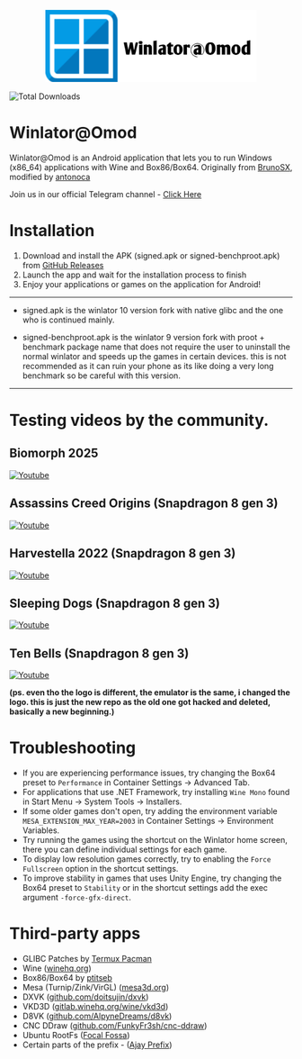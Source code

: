 <p align="center">
	<img src="lomodlogo.png" width="376" height="128" alt="Winlator" />  
</p>

<p align="left">
  <img src="https://img.shields.io/github/downloads/antonoca/winlator-omod/total" alt="Total Downloads" width="150">
</p>

# Winlator@Omod
Winlator@Omod is an Android application that lets you to run Windows (x86_64) applications with Wine and Box86/Box64. Originally from [BrunoSX](https://github.com/brunodev85/Winlator), modified by [antonoca](https://github.com/antonoca/)​

Join us in our official Telegram channel - [Click Here](https://t.me/omodreleases)​

# Installation
1. Download and install the APK (signed.apk or signed-benchproot.apk) from [GitHub Releases](https://github.com/antonoca/winlator-omod/releases/latest)
2. Launch the app and wait for the installation process to finish
3. Enjoy your applications or games on the application for Android!

---- 

- signed.apk is the winlator 10 version fork with native glibc and the one who is continued mainly.

- signed-benchproot.apk is the winlator 9 version fork with proot + benchmark package name that does not require the user to uninstall the normal winlator and speeds up the games in certain devices. this is not recommended as it can ruin your phone as its like doing a very long benchmark so be careful with this version.

----
# Testing videos by the community.

## Biomorph 2025
[![Youtube](https://img.youtube.com/vi/5VPGw3KTaiE/0.jpg)](https://www.youtube.com/watch?v=5VPGw3KTaiE)

## Assassins Creed Origins (Snapdragon 8 gen 3)
[![Youtube](https://img.youtube.com/vi/_QaRLDuOZGg/0.jpg)](https://www.youtube.com/watch?v=_QaRLDuOZGg)

## Harvestella 2022 (Snapdragon 8 gen 3)
[![Youtube](https://img.youtube.com/vi/rUaSPvY1HEA/0.jpg)](https://www.youtube.com/watch?v=rUaSPvY1HEA)

## Sleeping Dogs (Snapdragon 8 gen 3)
[![Youtube](https://img.youtube.com/vi/wQ__wGjtom8/0.jpg)](https://www.youtube.com/watch?v=wQ__wGjtom8)

## Ten Bells (Snapdragon 8 gen 3)
[![Youtube](https://img.youtube.com/vi/yvhavPfdfLM/0.jpg)](https://www.youtube.com/watch?v=yvhavPfdfLM)

**(ps. even tho the logo is different, the emulator is the same, i changed the logo. this is just the new repo as the old one got hacked and deleted, basically a new beginning.)**

# Troubleshooting

- If you are experiencing performance issues, try changing the Box64 preset to `Performance` in Container Settings -> Advanced Tab.
- For applications that use .NET Framework, try installing `Wine Mono` found in Start Menu -> System Tools -> Installers.
- If some older games don't open, try adding the environment variable `MESA_EXTENSION_MAX_YEAR=2003` in Container Settings -> Environment Variables.
- Try running the games using the shortcut on the Winlator home screen, there you can define individual settings for each game.
- To display low resolution games correctly, try to enabling the `Force Fullscreen` option in the shortcut settings.
- To improve stability in games that uses Unity Engine, try changing the Box64 preset to `Stability` or in the shortcut settings add the exec argument `-force-gfx-direct`.

# Third-party apps
- GLIBC Patches by [Termux Pacman](https://github.com/termux-pacman/glibc-packages)
- Wine ([winehq.org](https://www.winehq.org/))
- Box86/Box64 by [ptitseb](https://github.com/ptitSeb)
- Mesa (Turnip/Zink/VirGL) ([mesa3d.org](https://www.mesa3d.org))
- DXVK ([github.com/doitsujin/dxvk](https://github.com/doitsujin/dxvk))
- VKD3D ([gitlab.winehq.org/wine/vkd3d](https://gitlab.winehq.org/wine/vkd3d))
- D8VK ([github.com/AlpyneDreams/d8vk](https://github.com/AlpyneDreams/d8vk))
- CNC DDraw ([github.com/FunkyFr3sh/cnc-ddraw](https://github.com/FunkyFr3sh/cnc-ddraw))
- Ubuntu RootFs ([Focal Fossa](https://releases.ubuntu.com/focal))
- Certain parts of the prefix - ([Ajay Prefix](https://github.com/ajay9634/Ajay-prefix))
